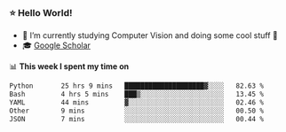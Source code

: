### ⭐️ Hello World!

<!--
**hologerry/hologerry** is a ✨ _special_ ✨ repository because its `README.md` (this file) appears on your GitHub profile.

Here are some ideas to get you started:

- 🔭 I’m currently working and studying on Computer Vision
- 🌱 I’m currently learning at Peking University
- 💬 Ask me about 
- 📫 How to reach me: E-mail
- 😄 Pronouns: he/his
- ⚡ Fun fact: Music is the Power
-->


- 🔭 I’m currently studying Computer Vision and doing some cool stuff 🤖
- 🎓 [Google Scholar](https://scholar.google.com/citations?user=3ykqW9wAAAAJ&hl=en)


📊 **This week I spent my time on**

<!--START_SECTION:waka-->

```txt
Python       25 hrs 9 mins   ████████████████████▓░░░░   82.63 %
Bash         4 hrs 5 mins    ███▒░░░░░░░░░░░░░░░░░░░░░   13.45 %
YAML         44 mins         ▓░░░░░░░░░░░░░░░░░░░░░░░░   02.46 %
Other        9 mins          ░░░░░░░░░░░░░░░░░░░░░░░░░   00.50 %
JSON         7 mins          ░░░░░░░░░░░░░░░░░░░░░░░░░   00.44 %
```

<!--END_SECTION:waka-->
